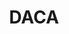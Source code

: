 ---
title: DACA
crosslinks:
- autotldr
- immigration
- The_Donald
- Truckers
- Images
- news
- Suomi
- IWantOut
- AskReddit
- mexico
- SandersForPresident
- Delaware
- LawSchool
---